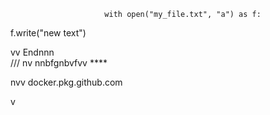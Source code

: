                          with open("my_file.txt", "a") as f:
   f.write("new text")

vv 
Endnnn  
/// 
    nv
  nnbfgnbvfvv ****       
              
                        
       
nvv   docker.pkg.github.com     
         
  v     
        
             
   
     
  
  
  
     
    
 
  

  
       
    
      
 
  
    

